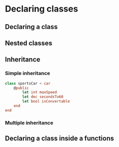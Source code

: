 # Declaring classes

## Declaring a class

## Nested classes

## Inheritance

### Simple inheritance

```swift
class sportsCar < car
    @public
        let int maxSpeed
	    let dec secondsTo60
	    let bool isConvertable
    end
end
```

### Multiple inheritance

## Declaring a class inside a functions

